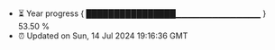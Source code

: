 - ⏳ Year progress { ████████████████▁▁▁▁▁▁▁▁▁▁▁▁▁▁ } 53.50 %
- ⏰ Updated on Sun, 14 Jul 2024 19:16:36 GMT

